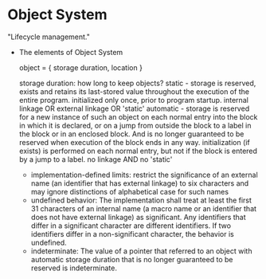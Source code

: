 Object System
===

"Lifecycle management."

+ The elements of Object System

    object = { storage duration, location }

    storage duration: how long to keep objects?
        static - storage is reserved, exists and retains its last-stored value
                 throughout the execution of the entire program. initialized
                 only once, prior to program startup.
            internal linkage OR external linkage OR 'static'
        automatic - storage is reserved for a new instance of such an object
                    on each normal entry into the block in which it is
                    declared, or on a jump from outside the block to a label in
                    the block or in an enclosed block. And is no longer
                    guaranteed to be reserved when execution of the block ends
                    in any way.
                    initialization (if exists) is performed on each normal
                    entry, but not if the block is entered by a jump to a label.
            no linkage AND no 'static'

    * implementation-defined limits: restrict the significance of an external name (an identifier that has external linkage) to six characters and may ignore distinctions of alphabetical case for such names
    * undefined behavior: The implementation shall treat at least the first 31 characters of an internal name (a macro name or an identifier that does not have external linkage) as significant. Any identifiers that differ in a significant character are different identifiers. If two identifiers differ in a non-significant character, the behavior is undefined.
    * indeterminate: The value of a pointer that referred to an object with automatic storage duration that is no longer guaranteed to be reserved is indeterminate.
